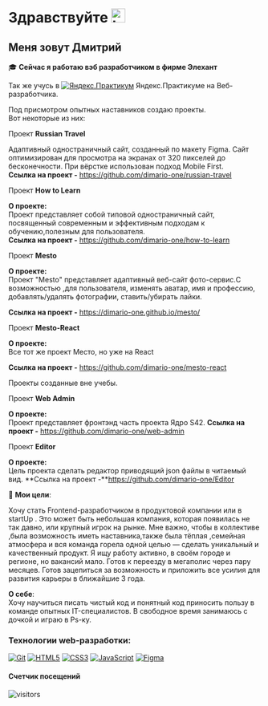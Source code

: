 # Здравствуйте <img src="https://user-images.githubusercontent.com/86494748/128671586-8fcec748-ba30-49be-8df0-dc957d70d830.gif" width="28px" alt="hi">

## Меня зовут Дмитрий
🎓 **Сейчас я работаю вэб разработчиком в фирме Элехант** 

Так же учусь в [![Яндекс.Практикум](https://user-images.githubusercontent.com/86494748/128677410-56ca5afb-4d77-480c-8bd6-97c33c851bce.png)](https://praktikum.yandex.ru/) Яндекс.Практикуме на Веб-разработчика.

Под присмотром опытных наставников создаю проекты.     
Вот некоторые из них:    
 
 Проект **Russian Travel**
 
 Адаптивный одностраничный сайт, созданный по макету Figma. Сайт оптимизирован для просмотра на экранах от 320 пикселей до бесконечности. При вёрстке использован подход Mobile First.     
 **Ссылка на проект -** https://github.com/dimario-one/russian-travel
 
Проект **How to Learn**
    
**О проекте:**       
 Проект представляет собой типовой одностраничный сайт, посвященный современным и эффективным подходам к обучению,полезным для пользователя.    
**Ссылка на проект -** https://github.com/dimario-one/how-to-learn     

Проект **Mesto**    

**О проекте:**      
 Проект "Mesto" представляет адаптивный веб-сайт фото-сервис.C возможностью ,для пользователя, изменять аватар, имя и профессию, добавлять/удалять фотографии, ставить/убирать лайки.      
                      
**Ссылка на проект -** https://dimario-one.github.io/mesto/            

Проект **Mesto-React**    

**О проекте:**      
Все тот же проект Место, но уже на React        

**Ссылка на проект -** https://github.com/dimario-one/mesto-react                 

Проекты созданные вне учебы.

Проект **Web Admin**    

**О проекте:**      
 Проект представляет фронтэнд часть проекта Ядро S42.
**Ссылка на проект -** https://github.com/dimario-one/web-admin   

Проект **Editor**    

**О проекте:**      
 Цель проекта сделать редактор приводящий json файлы в читаемый вид.
**Ссылка на проект -**https://github.com/dimario-one/Editor 

🎯 **Мои цели**:

Хочу стать Frontend-разработчиком в продуктовой компании или в startUp . Это может быть небольшая компания, которая появилась не так давно, или крупный игрок на рынке. Мне важно, чтобы в коллективе ,была возможность иметь наставника,также была тёплая ,семейная атмосфера и вся команда горела одной целью — сделать уникальный  и качественный продукт. Я ищу работу активно, в своём городе и регионе, но вакансий мало. Готов к переезду в мегаполис через пару месяцев. Готов зацепиться за возможность и приложить все усилия для развития карьеры в ближайшие 3 года. 

 **О себе**:   
Хочу научиться писать чистый код и понятный код приносить пользу в команде опытных IT-специалистов. В свободное время занимаюсь с дочкой и играю в Ps-ку.  

### Технологии web-разработки:
[![Git](https://user-images.githubusercontent.com/86494748/128634186-d1b69fc3-322b-4344-89d0-615670eaaa93.png)](https://git-scm.com/)
[![HTML5](https://user-images.githubusercontent.com/86494748/128634189-e6ded326-aeb9-4f8d-8508-f0fcd7f1d891.png)](https://html5book.ru/html-html5/)
[![CSS3](https://user-images.githubusercontent.com/86494748/128634188-71178ce2-89cf-4283-9f5a-87ff5d3b4854.png)](https://html5book.ru/css-css3/)
[![JavaScript](https://user-images.githubusercontent.com/86494748/140336146-46011848-d684-4c61-a226-0382c7940591.png)](https://learn.javascript.ru/)
[![Figma](https://user-images.githubusercontent.com/86494748/128634191-0004bde6-f8ac-47cb-8b74-f2848f35cae7.png)](https://www.figma.com/)

#### Счетчик посещений
![visitors](https://visitor-badge.glitch.me/badge?page_id=dimario-one.dimario-one)
